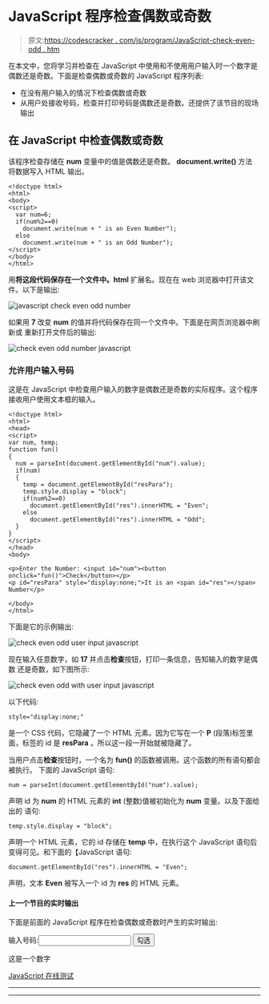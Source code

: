 # JavaScript 程序检查偶数或奇数

> 原文:[https://codescracker . com/js/program/JavaScript-check-even-odd . htm](https://codescracker.com/js/program/javascript-check-even-odd.htm)

在本文中，您将学习并检查在 JavaScript 中使用和不使用用户输入时一个数字是偶数还是奇数。下面是检查偶数或奇数的 JavaScript 程序列表:

*   在没有用户输入的情况下检查偶数或奇数
*   从用户处接收号码，检查并打印号码是偶数还是奇数。还提供了该节目的现场输出

## 在 JavaScript 中检查偶数或奇数

该程序检查存储在 **num** 变量中的值是偶数还是奇数。 **document.write()** 方法 将数据写入 HTML 输出。

```
<!doctype html>
<html>
<body>
<script>
  var num=6;
  if(num%2==0)
    document.write(num + " is an Even Number");
  else
    document.write(num + " is an Odd Number");
</script>
</body>
</html>
```

用**将这段代码保存在一个文件中。html** 扩展名。现在在 web 浏览器中打开该文件。以下是输出:

![javascript check even odd number](../Images/fb2e84a3ee987c21ee210fa957854b98.png)

如果用 **7** 改变 **num** 的值并将代码保存在同一个文件中。下面是在网页浏览器中刷新或 重新打开文件后的输出:

![check even odd number javascript](../Images/c9581711f9aa30a143a3d1d90e660fe5.png)

### 允许用户输入号码

这是在 JavaScript 中检查用户输入的数字是偶数还是奇数的实际程序。这个程序接收用户使用文本框的输入。

```
<!doctype html>
<html>
<head>
<script>
var num, temp;
function fun()
{
  num = parseInt(document.getElementById("num").value);
  if(num)
  {
    temp = document.getElementById("resPara");
    temp.style.display = "block";
    if(num%2==0)
      document.getElementById("res").innerHTML = "Even";
    else
      document.getElementById("res").innerHTML = "Odd";
  }
}
</script>
</head>
<body>

<p>Enter the Number: <input id="num"><button onclick="fun()">Check</button></p>
<p id="resPara" style="display:none;">It is an <span id="res"></span> Number</p>

</body>
</html>
```

下面是它的示例输出:

![check even odd user input javascript](../Images/17ab1afc31092c97620e9f26ad8cff28.png)

现在输入任意数字，如 **17** 并点击**检查**按钮，打印一条信息，告知输入的数字是偶数 还是奇数，如下图所示:

![check even odd with user input javascript](../Images/7f66c8f48cba022c3f79a25bd7b00d4b.png)

以下代码:

```
style="display:none;"
```

是一个 CSS 代码，它隐藏了一个 HTML 元素。因为它写在一个 **P** (段落)标签里面，标签的 id 是 **resPara** 。所以这一段一开始就被隐藏了。

当用户点击**检查**按钮时，一个名为 **fun()** 的函数被调用。这个函数的所有语句都会被执行。 下面的 JavaScript 语句:

```
num = parseInt(document.getElementById("num").value);
```

声明 id 为 **num** 的 HTML 元素的 **int** (整数)值被初始化为 **num** 变量。以及下面给出的 语句:

```
temp.style.display = "block";
```

声明一个 HTML 元素，它的 id 存储在 **temp** 中，在执行这个 JavaScript 语句后变得可见。和下面的【JavaScript 语句:

```
document.getElementById("res").innerHTML = "Even";
```

声明，文本 **Even** 被写入一个 id 为 **res** 的 HTML 元素。

#### 上一个节目的实时输出

下面是前面的 JavaScript 程序在检查偶数或奇数时产生的实时输出:

输入号码:<input id="num"> <button onclick="fun()">勾选</button>

这是一个数字

[JavaScript 在线测试](/exam/showtest.php?subid=6)

* * *

* * *